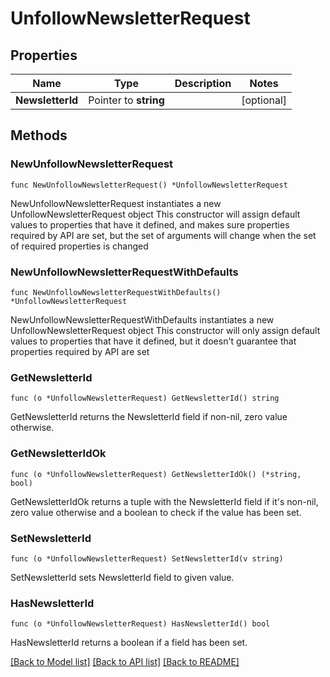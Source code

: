 # UnfollowNewsletterRequest

## Properties

Name | Type | Description | Notes
------------ | ------------- | ------------- | -------------
**NewsletterId** | Pointer to **string** |  | [optional] 

## Methods

### NewUnfollowNewsletterRequest

`func NewUnfollowNewsletterRequest() *UnfollowNewsletterRequest`

NewUnfollowNewsletterRequest instantiates a new UnfollowNewsletterRequest object
This constructor will assign default values to properties that have it defined,
and makes sure properties required by API are set, but the set of arguments
will change when the set of required properties is changed

### NewUnfollowNewsletterRequestWithDefaults

`func NewUnfollowNewsletterRequestWithDefaults() *UnfollowNewsletterRequest`

NewUnfollowNewsletterRequestWithDefaults instantiates a new UnfollowNewsletterRequest object
This constructor will only assign default values to properties that have it defined,
but it doesn't guarantee that properties required by API are set

### GetNewsletterId

`func (o *UnfollowNewsletterRequest) GetNewsletterId() string`

GetNewsletterId returns the NewsletterId field if non-nil, zero value otherwise.

### GetNewsletterIdOk

`func (o *UnfollowNewsletterRequest) GetNewsletterIdOk() (*string, bool)`

GetNewsletterIdOk returns a tuple with the NewsletterId field if it's non-nil, zero value otherwise
and a boolean to check if the value has been set.

### SetNewsletterId

`func (o *UnfollowNewsletterRequest) SetNewsletterId(v string)`

SetNewsletterId sets NewsletterId field to given value.

### HasNewsletterId

`func (o *UnfollowNewsletterRequest) HasNewsletterId() bool`

HasNewsletterId returns a boolean if a field has been set.


[[Back to Model list]](../README.md#documentation-for-models) [[Back to API list]](../README.md#documentation-for-api-endpoints) [[Back to README]](../README.md)


